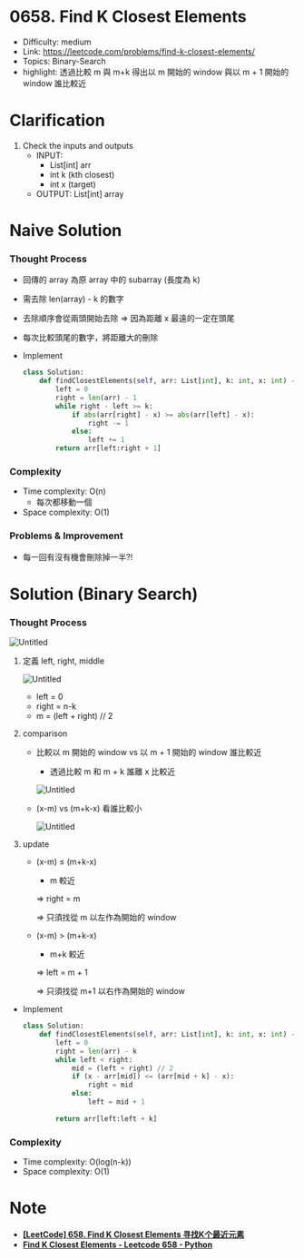 # 0658. Find K Closest Elements

* Difficulty: medium
* Link: https://leetcode.com/problems/find-k-closest-elements/
* Topics: Binary-Search
* highlight: 透過比較 m 與 m+k 得出以 m 開始的 window 與以 m + 1 開始的 window 誰比較近

# Clarification

1. Check the inputs and outputs
    - INPUT:
        - List[int] arr
        - int k (kth closest)
        - int x (target)
    - OUTPUT: List[int] array

# Naive Solution

### Thought Process

- 回傳的 array 為原 array 中的 subarray (長度為 k)
- 需去除 len(array) - k 的數字
- 去除順序會從兩頭開始去除 ⇒ 因為距離 x 最遠的一定在頭尾
- 每次比較頭尾的數字，將距離大的刪除
- Implement
    
    ```python
    class Solution:
        def findClosestElements(self, arr: List[int], k: int, x: int) -> List[int]:
            left = 0
            right = len(arr) - 1
            while right - left >= k:
                if abs(arr[right] - x) >= abs(arr[left] - x):
                    right -= 1
                else:
                    left += 1
            return arr[left:right + 1]
    ```
    

### Complexity

- Time complexity: O(n)
    - 每次都移動一個
- Space complexity: O(1)

### Problems & Improvement

- 每一回有沒有機會刪除掉一半?!

# Solution (Binary Search)

### Thought Process

![Untitled](./Untitled.png)

1. 定義 left, right, middle
    
    ![Untitled](./Untitled%201.png)
    
    - left = 0
    - right = n-k
    - m = (left + right) // 2
2. comparison
    - 比較以 m 開始的 window vs 以 m + 1 開始的 window 誰比較近
        - 透過比較 m 和 m + k 誰離 x 比較近
        
        ![Untitled](./Untitled%202.png)
        
    - (x-m) vs (m+k-x) 看誰比較小
        
        ![Untitled](./Untitled%203.png)
        
3. update
    - (x-m) ≤ (m+k-x)
        - m 較近
        
        ⇒ right = m
        
        ⇒ 只須找從 m 以左作為開始的 window
        
    - (x-m) > (m+k-x)
        - m+k 較近
        
        ⇒ left = m + 1
        
        ⇒ 只須找從 m+1 以右作為開始的 window
        
- Implement
    
    ```python
    class Solution:
        def findClosestElements(self, arr: List[int], k: int, x: int) -> List[int]:
            left = 0
            right = len(arr) - k
            while left < right:
                mid = (left + right) // 2
                if (x - arr[mid]) <= (arr[mid + k] - x):
                    right = mid
                else:
                    left = mid + 1
            
            return arr[left:left + k]
    ```
    

### Complexity

- Time complexity: O(log(n-k))
- Space complexity: O(1)

# Note

- **[[LeetCode] 658. Find K Closest Elements 寻找K个最近元素](https://www.cnblogs.com/grandyang/p/7519466.html)**
- **[Find K Closest Elements - Leetcode 658 - Python](https://www.youtube.com/watch?v=o-YDQzHoaKM)**